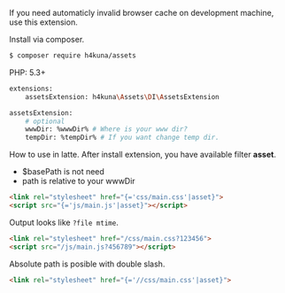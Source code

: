 
If you need automaticly invalid browser cache on development machine, use this extension.

Install via composer.
```sh
$ composer require h4kuna/assets
```

PHP: 5.3+

```sh
extensions:
	assetsExtension: h4kuna\Assets\DI\AssetsExtension

assetsExtension:
	# optional
	wwwDir: %wwwDir% # Where is your www dir?
	tempDir: %tempDir% # If you want change temp dir.
```
How to use in latte. After install extension, you have available filter **asset**.

- $basePath is not need
- path is relative to your wwwDir

```html
<link rel="stylesheet" href="{='css/main.css'|asset}">
<script src="{='js/main.js'|asset}"></script>
```

Output looks like ``?file mtime``.
```html
<link rel="stylesheet" href="/css/main.css?123456">
<script src="/js/main.js?456789"></script>
```

Absolute path is posible with double slash.
```html
<link rel="stylesheet" href="{='//css/main.css'|asset}">
```